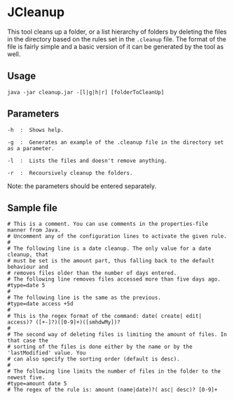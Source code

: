 JCleanup
========

This tool cleans up a folder, or a list hierarchy of folders by deleting the files in the directory based on the rules set in the `.cleanup` file. 
The format of the file is fairly simple and a basic version of it can be generated by the tool as well.

Usage
-----

`java -jar cleanup.jar -[l|g|h|r] [folderToCleanUp]`

Parameters
----------

`-h  :  Shows help.`

`-g  :  Generates an example of the .cleanup file in the directory set as a parameter.`

`-l  :  Lists the files and doesn't remove anything.`

`-r  :  Recoursively cleanup the folders.`
    
Note: the parameters should be entered separately.

Sample file
-----------

```
# This is a comment. You can use comments in the properties-file manner from Java.
# Uncomment any of the configuration lines to activate the given rule.
#
# The following line is a date cleanup. The only value for a date cleanup, that
# must be set is the amount part, thus falling back to the default behaviour and
# removes files older than the number of days entered.
# The following line removes files accessed more than five days ago.
#type=date 5
#
# The following line is the same as the previous.
#type=date access +5d
#
# This is the regex format of the command: date( create| edit| access)? ([+-]?)([0-9]+)([smhdwMy])?
#
# The second way of deleting files is limiting the amount of files. In that case the
# sorting of the files is done either by the name or by the 'lastModified' value. You
# can also specify the sorting order (default is desc).
#
# The following line limits the number of files in the folder to the newest five.
#type=amount date 5
# The regex of the rule is: amount (name|date)?( asc| desc)? [0-9]+
```
